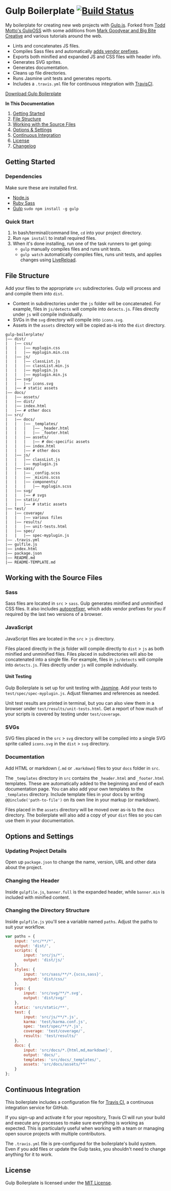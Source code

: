 # Gulp Boilerplate [![Build Status](https://travis-ci.org/cferdinandi/gulp-boilerplate.svg)](https://travis-ci.org/cferdinandi/gulp-boilerplate)

My boilerplate for creating new web projects with [Gulp.js](http://gulpjs.com/). Forked from [Todd Motto's GulpOSS](https://github.com/toddmotto/gulp-oss) with some additions from [Mark Goodyear and Big Bite Creative](https://github.com/bigbitecreative/base) and various tutorials around the web.

* Lints and concatenates JS files.
* Compiles Sass files and automatically [adds vendor prefixes](https://github.com/ai/autoprefixer).
* Exports both minified and expanded JS and CSS files with header info.
* Generates SVG sprites.
* Generates documentation.
* Cleans up file directories.
* Runs Jasmine unit tests and generates reports.
* Includes a `.travis.yml` file for continuous integration with [TravisCI](https://travis-ci.org).

[Download Gulp Boilerplate](https://github.com/cferdinandi/gulp-boilerplate/archive/master.zip)

**In This Documentation**

1. [Getting Started](#getting-started)
2. [File Structure](#file-structure)
3. [Working with the Source Files](#working-with-the-source-files)
4. [Options & Settings](#options-and-settings)
5. [Continuous Integration](#continuous-integration)
6. [License](#license)
7. [Changelog](#changelog)

## Getting Started

### Dependencies
Make sure these are installed first.

* [Node.js](http://nodejs.org)
* [Ruby Sass](http://sass-lang.com/install)
* [Gulp](http://gulpjs.com) `sudo npm install -g gulp`

### Quick Start

1. In bash/terminal/command line, `cd` into your project directory.
2. Run `npm install` to install required files.
3. When it's done installing, run one of the task runners to get going:
	* `gulp` manually compiles files and runs unit tests.
	* `gulp watch` automatically compiles files, runs unit tests, and applies changes using [LiveReload](http://livereload.com/).



## File Structure

Add your files to the appropriate `src` subdirectories. Gulp will process and and compile them into `dist`.

* Content in subdirectories under the `js` folder will be concatenated. For example, files in `js/detects` will compile into `detects.js`. Files directly under `js` will compile individually.
* SVGs in the `svg` directory will compile into `icons.svg`.
* Assets in the `assets` directory will be copied as-is into the `dist` directory.

```
gulp-boilerplate/
|—— dist/
|   |—— css/
|   |   |—— myplugin.css
|   |   |—— myplugin.min.css
|   |—— js/
|   |   |—— classList.js
|   |   |—— classList.min.js
|   |   |—— myplugin.js
|   |   |—— myplugin.min.js
|   |—— svg/
|   |   |—— icons.svg
|   |—— # static assets
|—— docs/
|   |—— assets/
|   |—— dist/
|   |—— index.html
|   |—— # other docs
|—— src/
|   |—— docs/
|   |   |—— _templates/
|   |   |   |—— _header.html
|   |   |   |—— _footer.html
|   |   |—— assets/
|   |   |   |—— # doc-specific assets
|   |   |—— index.html
|   |   |—— # other docs
|   |—— js/
|   |   |—— classList.js
|   |   |—— myplugin.js
|   |—— sass/
|   |   |—— _config.scss
|   |   |—— _mixins.scss
|   |   |—— components/
|   |   |   |—— myplugin.scss
|   |—— svg/
|   |   |—— # svgs
|   |—— static/
|   |   |—— # static assets
|—— test/
|   |—— coverage/
|   |   |—— various files
|   |—— results/
|   |   |—— unit-tests.html
|   |—— spec/
|   |   |—— spec-myplugin.js
|—— .travis.yml
|—— gulfile.js
|—— index.html
|—— package.json
|—— README.md
|—— README-TEMPLATE.md
```



## Working with the Source Files

### Sass

Sass files are located in `src` > `sass`. Gulp generates minified and unminified CSS files. It also includes [autoprefixer](https://github.com/postcss/autoprefixer), which adds vendor prefixes for you if required by the last two versions of a browser.

### JavaScript

JavaScript files are located in the `src` > `js` directory.

Files placed directly in the js folder will compile directly to `dist` > `js` as both minified and unminified files. Files placed in subdirectories will also be concatenated into a single file. For example, files in `js/detects` will compile into `detects.js`. Files directly under `js` will compile individually.

#### Unit Testing

Gulp Boilerplate is set up for unit testing with [Jasmine](http://jasmine.github.io/2.0/introduction.html). Add your tests to `test/spec/spec-myplugin.js`. Adjust filenames and references as needed.

Unit test results are printed in terminal, but you can also view them in a browser under `test/results/unit-tests.html`. Get a report of how much of your scripts is covered by testing under `test/coverage`.

### SVGs

SVG files placed in the `src` > `svg` directory will be compiled into a single SVG sprite called `icons.svg` in the `dist` > `svg` directory.

### Documentation

Add HTML or markdown (`.md` or `.markdown`) files to your `docs` folder in `src`.

The `_templates` directory in `src` contains the `_header.html` and `_footer.html` templates. These are automatically added to the beginning and end of each documentation page. You can also add your own templates to the `_templates` directory. Include template files in your docs by writing `@@include('path-to-file')` on its own line in your markup (or markdown).

Files placed in the `assets` directory will be moved over as-is to the `docs` directory. The boilerplate will also add a copy of your `dist` files so you can use them in your documentation.



## Options and Settings

### Updating Project Details
Open up `package.json` to change the name, version, URL and other data about the project.

### Changing the Header
Inside `gulpfile.js`, `banner.full` is the expanded header, while `banner.min` is included with minified content.

### Changing the Directory Structure
Inside `gulpfile.js` you'll see a variable named `paths`. Adjust the paths to suit your workflow.

```js
var paths = {
	input: 'src/**/*',
	output: 'dist/',
	scripts: {
		input: 'src/js/*',
		output: 'dist/js/'
	},
	styles: {
		input: 'src/sass/**/*.{scss,sass}',
		output: 'dist/css/'
	},
	svgs: {
		input: 'src/svg/**/*.svg',
		output: 'dist/svg/'
	},
	static: 'src/static/**',
	test: {
		input: 'src/js/**/*.js',
		karma: 'test/karma.conf.js',
		spec: 'test/spec/**/*.js',
		coverage: 'test/coverage/',
		results: 'test/results/'
	},
	docs: {
		input: 'src/docs/*.{html,md,markdown}',
		output: 'docs/',
		templates: 'src/docs/_templates/',
		assets: 'src/docs/assets/**'
	}
};
```



## Continuous Integration

This boilerplate includes a configuration file for [Travis CI](http://docs.travis-ci.com/user/getting-started/), a continuous integration service for GitHub.

If you sign-up and activate it for your repository, Travis CI will run your build and execute any processes to make sure everything is working as expected. This is particularly useful when working with a team or managing open source projects with multiple contributors.

The `.travis.yml` file is pre-configured for the boilerplate's build system. Even if you add files or update the Gulp tasks, you shouldn't need to change anything for it to work.



## License

Gulp Boilerplate is licensed under the [MIT License](http://gomakethings.com/mit/).